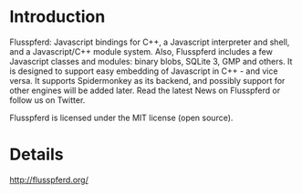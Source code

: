 # Introduction #

Flusspferd: Javascript bindings for C++, a Javascript interpreter and shell, and a Javascript/C++ module system. Also, Flusspferd includes a few Javascript classes and modules: binary blobs, SQLite 3, GMP and others. It is designed to support easy embedding of Javascript in C++ - and vice versa. It supports Spidermonkey as its backend, and possibly support for other engines will be added later. Read the latest News on Flusspferd or follow us on Twitter.

Flusspferd is licensed under the MIT license (open source).

# Details #

http://flusspferd.org/